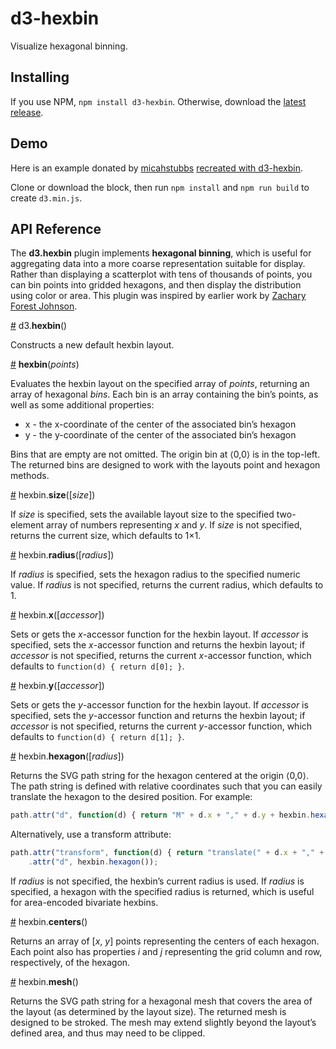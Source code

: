 # d3-hexbin

Visualize hexagonal binning.

## Installing

If you use NPM, `npm install d3-hexbin`. Otherwise, download the [latest release](https://github.com/d3/d3-hexbin/releases/latest).

## Demo
Here is an example donated by [micahstubbs](https://github.com/micahstubbs) [recreated with d3-hexbin](http://bl.ocks.org/xaranke/b956ee7215b7b50bc78a).

Clone or download the block, then run `npm install` and `npm run build` to create `d3.min.js`.  

## API Reference

The **d3.hexbin** plugin implements **hexagonal binning**, which is useful for aggregating data into a more coarse representation suitable for display. Rather than displaying a scatterplot with tens of thousands of points, you can bin points into gridded hexagons, and then display the distribution using color or area. This plugin was inspired by earlier work by [Zachary Forest Johnson](http://indiemaps.com/blog/2011/10/hexbins/).

<a name="hexbin" href="#hexbin">#</a> d3.<b>hexbin</b>()

Constructs a new default hexbin layout.

<a name="_hexbin" href="#_hexbin">#</a> <b>hexbin</b>(<i>points</i>)

Evaluates the hexbin layout on the specified array of *points*, returning an array of hexagonal *bins*. Each bin is an array containing the bin’s points, as well as some additional properties:

* x - the x-coordinate of the center of the associated bin’s hexagon
* y - the y-coordinate of the center of the associated bin’s hexagon

Bins that are empty are not omitted. The origin bin at ⟨0,0⟩ is in the top-left. The returned bins are designed to work with the layouts point and hexagon methods.

<a href="size" href="#size">#</a> hexbin.<b>size</b>([<i>size</i>])

If *size* is specified, sets the available layout size to the specified two-element array of numbers representing *x* and *y*. If *size* is not specified, returns the current size, which defaults to 1×1.

<a href="radius" href="#radius">#</a> hexbin.<b>radius</b>([<i>radius</i>])

If *radius* is specified, sets the hexagon radius to the specified numeric value. If *radius* is not specified, returns the current radius, which defaults to 1.

<a name="x" href="#x">#</a> hexbin.<b>x</b>([<i>accessor</i>])

Sets or gets the *x*-accessor function for the hexbin layout. If *accessor* is specified, sets the *x*-accessor function and returns the hexbin layout; if *accessor* is not specified, returns the current *x*-accessor function, which defaults to `function(d) { return d[0]; }`.

<a name="y" href="#y">#</a> hexbin.<b>y</b>([<i>accessor</i>])

Sets or gets the *y*-accessor function for the hexbin layout. If *accessor* is specified, sets the *y*-accessor function and returns the hexbin layout; if *accessor* is not specified, returns the current *y*-accessor function, which defaults to `function(d) { return d[1]; }`.

<a href="hexagon" href="#hexagon">#</a> hexbin.<b>hexagon</b>([<i>radius</i>])

Returns the SVG path string for the hexagon centered at the origin ⟨0,0⟩. The path string is defined with relative coordinates such that you can easily translate the hexagon to the desired position. For example:

```js
path.attr("d", function(d) { return "M" + d.x + "," + d.y + hexbin.hexagon(); });
```

Alternatively, use a transform attribute:

```js
path.attr("transform", function(d) { return "translate(" + d.x + "," + d.y + ")"; })
    .attr("d", hexbin.hexagon());
```

If *radius* is not specified, the hexbin’s current radius is used. If *radius* is specified, a hexagon with the specified radius is returned, which is useful for area-encoded bivariate hexbins.

<a href="centers" href="#centers">#</a> hexbin.<b>centers</b>()

Returns an array of [*x*, *y*] points representing the centers of each hexagon. Each point also has properties *i* and *j* representing the grid column and row, respectively, of the hexagon.

<a href="mesh" href="#mesh">#</a> hexbin.<b>mesh</b>()

Returns the SVG path string for a hexagonal mesh that covers the area of the layout (as determined by the layout size). The returned mesh is designed to be stroked. The mesh may extend slightly beyond the layout’s defined area, and thus may need to be clipped.
